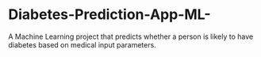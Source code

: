 # Diabetes-Prediction-App-ML-
A Machine Learning project that predicts whether a person is likely to have diabetes based on medical input parameters.
